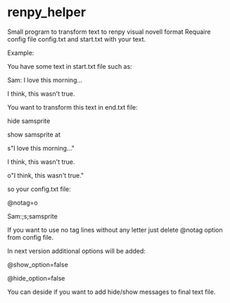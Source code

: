 # renpy_helper
Small program to transform text to renpy visual novell format
Requaire config file config.txt and start.txt with your text.


Example:


You have some text in start.txt file such as:


Sam: I love this morning... 

I think, this wasn't true.


You want to transform this text in end.txt file:


hide samsprite

show samsprite at

s"I love this morning..."

I think, this wasn't true.

o"I think, this wasn't true."


so your config.txt file:


@notag=o 

Sam:;s;samsprite

If you want to use no tag lines without any letter just delete @notag option from config file.


In next version additional options will be added:


@show_option=false

@hide_option=false

You can deside if you want to add hide/show messages to final text file. 
